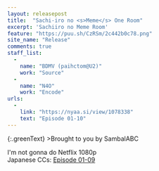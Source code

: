 ```yaml
---
layout: releasepost
title:  "Sachi-iro no <s>Meme</s> One Room"
excerpt: 'Sachiiro no Meme Room'
feature: "https://puu.sh/CzRSm/2c442b0c78.png"
site_name: "Release"
comments: true
staff_list:
  - 
    name: "BDMV (paihctom@U2)"
    work: "Source"
  - 
    name: "N4O"
    work: "Encode"
urls:
  - 
    link: "https://nyaa.si/view/1078338"
    text: "Episode 01-10"
---
```

{:.greenText}
\>Brought to you by SambalABC

I'm not gonna do Netflix 1080p<br>
Japanese CCs: [Episode 01-09](https://p.n4o.xyz/files/sa35h109.rar)